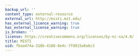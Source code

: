 ```yaml
---
backup_url: ''
content_type: external-resource
external_url: http://misti.mit.edu/
has_external_licence_warning: true
has_external_license_warning: true
is_broken: ''
license: https://creativecommons.org/licenses/by-nc-sa/4.0/
title: MISTI
uid: fbaa474a-318b-4108-8e4c-7fd915a6e6c3
---
```

